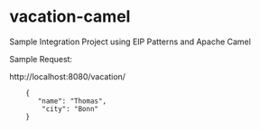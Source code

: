 # vacation-camel
Sample Integration Project using EIP Patterns and Apache Camel

Sample Request:

http://localhost:8080/vacation/

        {
           "name": "Thomas",
            "city": "Bonn"
        }

